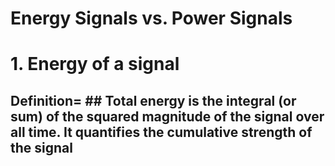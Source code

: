 # Energy Signals vs. Power Signals

# 1. Energy of a signal

## Definition= ## Total energy is the integral (or sum) of the squared magnitude of the signal over all time. It quantifies the cumulative strength of the signal
